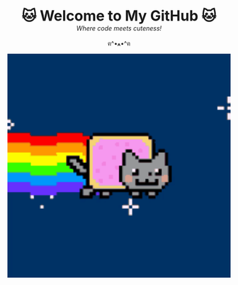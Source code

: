 <p align="center">
  <strong style="font-size: 32px;">🐱 Welcome to My GitHub 🐱</strong><br/>
  <em>Where code meets cuteness!</em><br/><br/>
  ฅ^•ﻌ•^ฅ
</p>

<p align="center">
  <img src="./cat-space.gif" width="600" alt="Cute cat banner"/>
</p>

